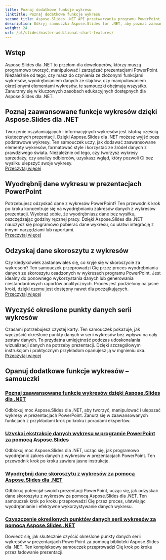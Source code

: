 ```yaml
---
title: Poznaj dodatkowe funkcje wykresu
linktitle: Poznaj dodatkowe funkcje wykresu
second_title: Aspose.Slides .NET API przetwarzania programu PowerPoint
description: Odkryj samouczki Aspose.Slides for .NET, aby poznać zaawansowane funkcje wykresów, wyodrębnić dane z wykresów i manipulować danymi serii w prezentacjach PowerPoint.
weight: 24
url: /pl/slides/master-additional-chart-features/
---
```

## Wstęp

Aspose.Slides dla .NET to przełom dla deweloperów, którzy muszą programowo tworzyć, manipulować i zarządzać prezentacjami PowerPoint. Niezależnie od tego, czy masz do czynienia ze złożonymi funkcjami wykresów, wyodrębnianiem danych ze slajdów, czy manipulowaniem określonymi elementami wykresów, te samouczki obejmują wszystko. Zanurzmy się w kluczowych zasobach edukacyjnych dostępnych dla Aspose.Slides dla .NET.

## Poznaj zaawansowane funkcje wykresów dzięki Aspose.Slides dla .NET  
Tworzenie oszałamiających i informacyjnych wykresów jest istotną częścią skutecznych prezentacji. Dzięki Aspose.Slides dla .NET możesz wyjść poza podstawowe wykresy. Ten samouczek uczy, jak dodawać zaawansowane elementy wykresów, formatować style i korzystać ze źródeł danych z prawdziwego świata. Niezależnie od tego, czy tworzysz wykresy sprzedaży, czy analizy odbiorców, uzyskasz wgląd, który pozwoli Ci bez wysiłku ulepszyć swoje wykresy.  
[Przeczytaj więcej](./master-advanced-chart-features/)


## Wyodrębnij dane wykresu w prezentacjach PowerPoint  
Potrzebujesz odzyskać dane z wykresów PowerPoint? Ten przewodnik krok po kroku koncentruje się na wyodrębnianiu zakresów danych z wykresów prezentacji. Wyobraź sobie, że wyodrębniasz dane bez wysiłku, oszczędzając godziny ręcznej pracy. Dzięki Aspose.Slides dla .NET nauczysz się programowo pobierać dane wykresu, co ułatwi integrację z innymi narzędziami lub raportami.  
[Przeczytaj więcej](./get-chart-data-extraction/)


## Odzyskaj dane skoroszytu z wykresów  
Czy kiedykolwiek zastanawiałeś się, co kryje się w skoroszycie za wykresem? Ten samouczek przeprowadzi Cię przez proces wyodrębniania danych ze skoroszytu osadzonych w wykresach programu PowerPoint. Jest idealny do ponownego wykorzystania danych lub generowania niestandardowych raportów analitycznych. Proces jest podzielony na jasne kroki, dzięki czemu jest dostępny nawet dla początkujących.  
[Przeczytaj więcej](./extract-workbook-data-from-charts/)


## Wyczyść określone punkty danych serii wykresów  
Czasami potrzebujesz czystej karty. Ten samouczek pokazuje, jak wyczyścić określone punkty danych w serii wykresów bez wpływu na cały zestaw danych. To przydatna umiejętność podczas udoskonalania wizualizacji danych na potrzeby prezentacji. Dzięki szczegółowym instrukcjom i praktycznym przykładom opanujesz ją w mgnieniu oka.  
[Przeczytaj więcej](./clearing-specific-chart-series-data-points/)

## Opanuj dodatkowe funkcje wykresów – samouczki
### [Poznaj zaawansowane funkcje wykresów dzięki Aspose.Slides dla .NET](./master-advanced-chart-features/)
Odblokuj moc Aspose.Slides dla .NET, aby tworzyć, manipulować i ulepszać wykresy w prezentacjach PowerPoint. Zanurz się w zaawansowanych funkcjach z przykładami krok po kroku i poradami ekspertów.
### [Uzyskaj ekstrakcję danych wykresu w programie PowerPoint za pomocą Aspose.Slides](./get-chart-data-extraction/)
Odblokuj moc Aspose.Slides dla .NET, ucząc się, jak programowo wyodrębnić zakres danych z wykresów w prezentacjach PowerPoint. Ten przewodnik krok po kroku zawiera jasne instrukcje.
### [Wyodrębnij dane skoroszytu z wykresów za pomocą Aspose.Slides dla .NET](./extract-workbook-data-from-charts/)
Odblokuj potencjał swoich prezentacji PowerPoint, ucząc się, jak odzyskać dane skoroszytu z wykresów za pomocą Aspose.Slides dla .NET. Ten samouczek krok po kroku przeprowadzi Cię przez proces, ułatwiając wyodrębnianie i efektywne wykorzystywanie danych wykresu.
### [Czyszczenie określonych punktów danych serii wykresów za pomocą Aspose.Slides .NET](./clearing-specific-chart-series-data-points/)
Dowiedz się, jak skutecznie czyścić określone punkty danych serii wykresów w prezentacjach PowerPoint za pomocą biblioteki Aspose.Slides dla .NET. Ten kompleksowy samouczek przeprowadzi Cię krok po kroku przez ładowanie prezentacji.